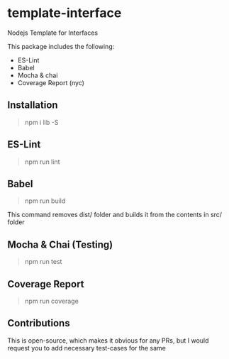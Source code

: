 # template-interface
Nodejs Template for Interfaces

This package includes the following:  
- ES-Lint
- Babel
- Mocha & chai
- Coverage Report (nyc)

## Installation
> npm i lib -S

## ES-Lint
> npm run lint

## Babel
> npm run build  

This command removes dist/ folder and builds it from the contents in src/ folder

## Mocha & Chai (Testing)
> npm run test

## Coverage Report
> npm run coverage

## Contributions
This is open-source, which makes it obvious for any PRs, but I would request you to add necessary test-cases for the same 
